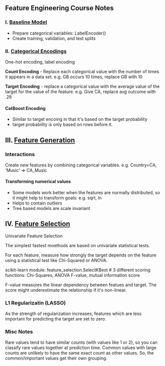 ## Feature Engineering Course Notes


### I. [Baseline Model](https://www.kaggle.com/matleonard/baseline-model)

- Prepare categorical variables: LabelEncoder()
- Create training, validation, and test splits

### II. [Categorical Encodings](https://www.kaggle.com/matleonard/categorical-encodings)

One-hot encoding, label encoding

**Count Encoding** - Replace each categorical value with the number of times it appears in a data set. e.g. GB occurs 10 times, replace GB with 10

**Target Encoding** - replace a categorical value with the average value of the target for the value of the feature. e.g. Give CA, replace avg outcome with .28

#### CatBoost Encoding

- Similar to target encoing in that it's based  on the target probability
- target probability is only based on rows before it.

## III. [Feature Generation](https://www.kaggle.com/matleonard/feature-generation)

### Interactions

Create new features by combining categorical variables. e.g. Country=CA, 'Music' => CA_Music

#### Transforming numerical values

- Some models work better when the features are normally distributed, so it might help to transform goals: e.g. sqrt, ln
- Helps to contain outliers
- Tree based models are scale invariant

## IV. [Feature Selection](https://www.kaggle.com/matleonard/feature-selection)

Univariate Feature Selection

The simplest fastest moethods are based on univariate statistical tests.

For each feature, measure how strongly the target depends on the feature using a statistical test like Chi-Squared or ANOVA.

scikit-learn module: feature_selection.SelectKBest # 3 different scoring functions: Chi-Squares, ANOVA F-value, mutual information score

F-value measures the linear dependency between featues and target. The score might underestimate the relationship if it's non-linear.

### L1 Regularizatin (LASSO)

As the strength of regularization increases, features which are less important for predicting the target are set to zero.
### Misc Notes

Rare values tend to have similar counts (with values like 1 or 2), so you can classify rare values together at prediction time. Common values with large counts are unlikely to have the same exact count as other values. So, the common/important values get their own grouping.
